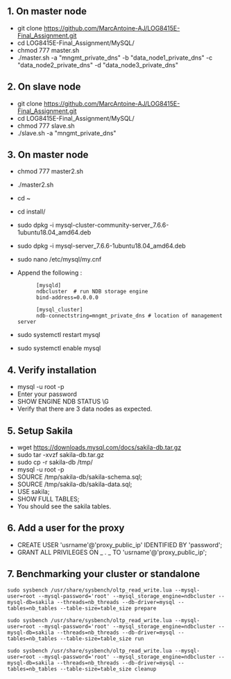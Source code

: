 ## 1. On master node

- git clone https://github.com/MarcAntoine-AJ/LOG8415E-Final_Assignment.git
- cd LOG8415E-Final_Assignment/MySQL/
- chmod 777 master.sh
- ./master.sh -a "mngmt_private_dns" -b "data_node1_private_dns" -c "data_node2_private_dns" -d "data_node3_private_dns"

## 2. On slave node

- git clone https://github.com/MarcAntoine-AJ/LOG8415E-Final_Assignment.git
- cd LOG8415E-Final_Assignment/MySQL/
- chmod 777 slave.sh
- ./slave.sh -a "mngmt_private_dns"

## 3. On master node

- chmod 777 master2.sh
- ./master2.sh
- cd ~
- cd install/
- sudo dpkg -i mysql-cluster-community-server_7.6.6-1ubuntu18.04_amd64.deb
- sudo dpkg -i mysql-server_7.6.6-1ubuntu18.04_amd64.deb
- sudo nano /etc/mysql/my.cnf
- Append the following :

            [mysqld]
            ndbcluster  # run NDB storage engine
            bind-address=0.0.0.0

            [mysql_cluster]
            ndb-connectstring=mngmt_private_dns # location of management server

- sudo systemctl restart mysql
- sudo systemctl enable mysql

## 4. Verify installation

- mysql -u root -p
- Enter your password
- SHOW ENGINE NDB STATUS \G
- Verify that there are 3 data nodes as expected.

## 5. Setup Sakila

- wget https://downloads.mysql.com/docs/sakila-db.tar.gz
- sudo tar -xvzf sakila-db.tar.gz
- sudo cp -r sakila-db /tmp/
- mysql -u root -p
- SOURCE /tmp/sakila-db/sakila-schema.sql;
- SOURCE /tmp/sakila-db/sakila-data.sql;
- USE sakila;
- SHOW FULL TABLES;
- You should see the sakila tables.

## 6. Add a user for the proxy

- CREATE USER 'usrname'@'proxy_public_ip' IDENTIFIED BY 'password';
- GRANT ALL PRIVILEGES ON _ . _ TO 'usrname'@'proxy_public_ip';

## 7. Benchmarking your cluster or standalone

    sudo sysbench /usr/share/sysbench/oltp_read_write.lua --mysql-user=root --mysql-password='root' --mysql_storage_engine=ndbcluster --mysql-db=sakila --threads=nb_threads --db-driver=mysql --tables=nb_tables --table-size=table_size prepare

    sudo sysbench /usr/share/sysbench/oltp_read_write.lua --mysql-user=root --mysql-password='root' --mysql_storage_engine=ndbcluster --mysql-db=sakila --threads=nb_threads --db-driver=mysql --tables=nb_tables --table-size=table_size run

    sudo sysbench /usr/share/sysbench/oltp_read_write.lua --mysql-user=root --mysql-password='root' --mysql_storage_engine=ndbcluster --mysql-db=sakila --threads=nb_threads --db-driver=mysql --tables=nb_tables --table-size=table_size cleanup
